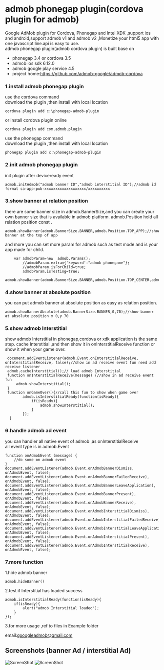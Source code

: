 ﻿admob phonegap plugin(cordova plugin for admob)
====================
Google AdMob plugin for Cordova, Phonegap and Intel XDK ,support ios and android,support admob v1 and admob v2 ,Monetize your html5 app with one javascript line.api is easy to use.<br/>
admob phonegap plugin(admob cordova plugin) is built base on 
- phonegap 3.4 or cordova 3.5 
- admob ios sdk 6.12.0 
- admob google play service 4.5
- project home:https://github.com/admob-google/admob-cordova<br/>


### 1.install admob phonegap plugin
use the cordova command<br/>
download the plugin ,then install with local location

    cordova plugin add c:\phonegap-admob-plugin 

or install cordova plugin online 

    cordova plugin add com.admob.plugin

use the phonegap command<br/>
download the plugin ,then install with local location

    phonegap plugin add c:\phonegap-admob-plugin 

### 2.init admob phonegap plugin
init plugin after deviceready event 

    admob.initAdmob("admob banner ID","admob interstitial ID");//admob id format ca-app-pub-xxxxxxxxxxxxxxxxxxx/xxxxxxxxxx

### 3.show banner  at relation position 
there are some banner size in admob.BannerSize,and you can create your own banner size that is available in admob platform.
admob.Position hold all relation position const .

    admob.showBanner(admob.BannerSize.BANNER,admob.Position.TOP_APP);//show banner at the top of app 

and more you can set more param for admob such as test mode and is your app made for child.
```
	var admobParam=new  admob.Params();
        //admobParam.extra={'keyword':"admob phonegame"};
        //admobParam.isForChild=true;
        admobParam.isTesting=true;
        admob.showBanner(admob.BannerSize.BANNER,admob.Position.TOP_CENTER,admobParam);
```
### 4.show banner  at absolute position
you can put admob banner at absolute position as easy as relation position.

    admob.showBannerAbsolute(admob.BannerSize.BANNER,0,70);//show banner at absolute position x 0,y 70

###  5.show admob Interstitial 
show admob Interstitial in phonegap,cordova or xdk application is the same step.
cache Interstitial ,and then show it in onInterstitialReceive function or show it when your game over.
```
 document.addEventListener(admob.Event.onInterstitialReceive, onInterstitialReceive, false);//show in ad receive event fun need add receive listener
 admob.cacheInterstitial();// load admob Interstitial
 function onInterstitialReceive(message) {//show in ad receive event fun
     admob.showInterstitial();
 }
 function onGameOver(){//call this fun to show when game over
        admob.isInterstitialReady(function(isReady){
            if(isReady){
                admob.showInterstitial();
            }
        });
  }
```
###  6.handle admob ad event
you can handler all native event of admob ,as onInterstitialReceive <br/>
all event type is in admob.Event<br/>
```
function onAdmobEvent (message) {
    //do some on admob event
}
document.addEventListener(admob.Event.onAdmobBannerDismiss, onAdmobEvent, false);
document.addEventListener(admob.Event.onAdmobBannerFailedReceive), onAdmobEvent, false);
document.addEventListener(admob.Event.onAdmobBannerLeaveApplication), onAdmobEvent, false);
document.addEventListener(admob.Event.onAdmobBannerPresent), onAdmobEvent, false);
document.addEventListener(admob.Event.onAdmobBannerReceive), onAdmobEvent, false);
document.addEventListener(admob.Event.onAdmobInterstitialDismiss), onAdmobEvent, false);
document.addEventListener(admob.Event.onAdmobInterstitialFailedReceive), onAdmobEvent, false);
document.addEventListener(admob.Event.onAdmobInterstitialLeaveApplication), onAdmobEvent, false);
document.addEventListener(admob.Event.onAdmobInterstitialPresent), onAdmobEvent, false);
document.addEventListener(admob.Event.onAdmobInterstitialReceive), onAdmobEvent, false);
```
###  7.more function
1.hide admob banner

    admob.hideBanner()

2.test if Interstitial has loaded success
```
admob.isInterstitialReady(function(isReady){
    if(isReady){
        alert("admob Interstitial loaded");
    }
});
```

3.for more usage ,ref to files in Example folder <br/>

email:gooogleadmob@gmail.com


## Screenshots (banner Ad / interstitial Ad) ##

![ScreenShot](screenshot/admob0.png)
![ScreenShot](screenshot/admob5.png)
